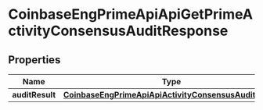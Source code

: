 
# CoinbaseEngPrimeApiApiGetPrimeActivityConsensusAuditResponse

## Properties
Name | Type | Description | Notes
------------ | ------------- | ------------- | -------------
**auditResult** | [**CoinbaseEngPrimeApiApiActivityConsensusAuditResult**](CoinbaseEngPrimeApiApiActivityConsensusAuditResult.md) |  | 



